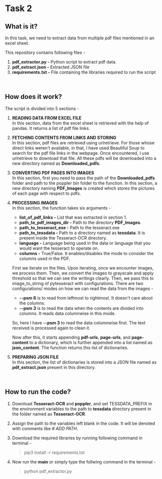 # Task 2

## What is it?
In this task, we need to extract data from multiple pdf files mentioned in an excel sheet.

This repository contains following files - 
1. **pdf_extractor.py -** Python script to extract pdf data.
2. **pdf_extract.json -** Extracted JSON file
3. **requirements.txt -** File containing the libraries required to run the script

&nbsp;

## How does it work?
The script is divided into 5 sections - 


1. **READING DATA FROM EXCEL FILE**<br/>
      In this section, data from the excel sheet is retrieved with the help of pandas. It returns a list of pdf file links.

2. **FETCHING CONTENTS FROM LINKS AND STORING**<br/>
      In this section, pdf files are retrieved using urlretrieve. For those whose direct links weren't available, in that, I have used Beautiful Soup to search for the pdf file links in the webpage. Once encountered, I use urlretrieve to download that file. All these pdfs will be downloaded into a new directory named as **Downloaded_pdfs**.


3. **CONVERTING PDF PAGES INTO IMAGES**<br/>
      In this section, first you need to pass the path of the **Downloaded_pdfs** folder and path to the poppler bin folder to the function. In this section, a new directory naming **PDF_Images** is created which stores the pictures of each page with respect to pdfs. 


4. **PROCESSING IMAGES**<br/>
      In this section, the function takes six arguments - <br/>
      - **list_of_pdf_links      -** List that was extracted in section 1.<br/>
      - **path_to_pdf_images_dir -** Path to the directory **PDF_Images**.<br/>
      - **path_to_tesseract_exe  -** Path to the tesseract.exe<br/>
      - **path_to_tessdata       -** Path to a directory named as **tessdata**. It is present inside the Tesseract-OCR directory.<br/>
      - **language               -** Language being used in the data or language that you would want the tesseract to operate on.<br/>
      - **columns                -** True/False. It enables/disables the mode to consider the columns used in the PDF.<br/>


      First we iterate on the files. Upon iterating, once we encounter images, we process them. Then, we convert the images to grayscale and apply threshold so that we can see the writings clearly. Then, we pass this to image_to_string of pytesseract with configurations. There are two configurations/ modes on how we can read the data from the images - <br/>
      - **--psm 6** is to read from leftmost to rightmost. It doesn't care about the columns.<br/>
      - **--psm 3** is to read the data when the contents are divided into columns. It reads data columnwise in this mode.<br/>

      So, here I have **--psm 3** to read the data columnwise first. The text received is processed again to clean it.

      Now after this, it starts appending **pdf-urls**, **page-urls**, and **page-content** to a dictionary, which is further appended into a list named as **json_content**. The function returns this list of dictionaries.


5. **PREPARING JSON FILE**<br/>
      In this section, the list of dictionaries is stored into a JSON file named as **pdf_extract.json** present in this directory.

&nbsp;

## How to run the code?
1. Download **Tesseract-OCR** and **poppler**, and set TESSDATA_PREFIX in the environment variables to the path to **tessdata** directory present in the folder named as **Tesseract-OCR**.
2. Assign the path to the variables left blank in the code. It will be denoted with comments like *# ADD PATH*.
3. Download the required libraries by running following command in terminal - 
      > pip3 install -r requirements.txt

4. Now run the **main** or simply type the follwing command in the terminal - 
      > python pdf_extractor.py 
